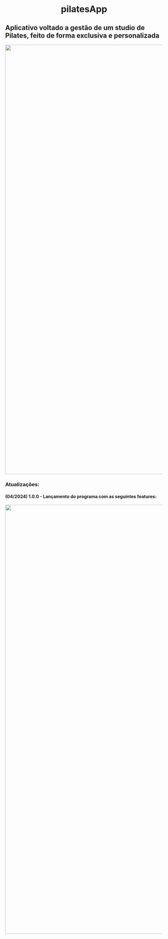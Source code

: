 <h1 align='center'> pilatesApp </h1>
<h2>Aplicativo voltado a gestão de um studio de Pilates, feito de forma exclusiva e personalizada</h2>

<div align="center">  
  <img width="1373" alt="pilates" src="https://github.com/Soulbope/pilatesApp/assets/102233091/50f6b177-be9e-4900-b2f1-6d341d152f6e">
</div>

<h3>Atualizações:</h3>
<h4>(04/2024) 1.0.0 - Lançamento do programa com as seguintes features:</h4>
<div align="center">  
  <img width="1373" alt="pilates" src="https://github.com/Soulbope/pilatesApp/assets/102233091/1c045d6a-b6d4-4fd5-83f5-0d3f685c82f8">
</div>
